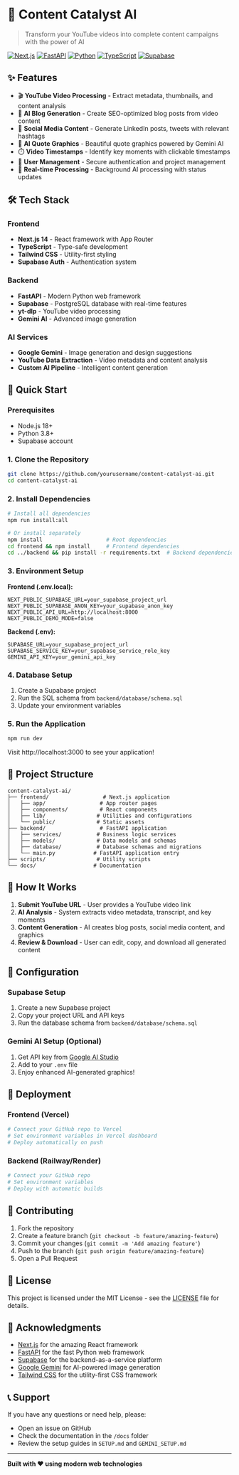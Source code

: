 # 🚀 Content Catalyst AI

> Transform your YouTube videos into complete content campaigns with the power of AI

[![Next.js](https://img.shields.io/badge/Next.js-14.0.3-black)](https://nextjs.org/)
[![FastAPI](https://img.shields.io/badge/FastAPI-0.104.1-009688)](https://fastapi.tiangolo.com/)
[![Python](https://img.shields.io/badge/Python-3.8+-blue)](https://python.org/)
[![TypeScript](https://img.shields.io/badge/TypeScript-5.0+-3178c6)](https://typescriptlang.org/)
[![Supabase](https://img.shields.io/badge/Supabase-Database-green)](https://supabase.com/)

## ✨ Features

- 🎬 **YouTube Video Processing** - Extract metadata, thumbnails, and content analysis
- 📝 **AI Blog Generation** - Create SEO-optimized blog posts from video content
- 📱 **Social Media Content** - Generate LinkedIn posts, tweets with relevant hashtags
- 🎨 **AI Quote Graphics** - Beautiful quote graphics powered by Gemini AI
- ⏱️ **Video Timestamps** - Identify key moments with clickable timestamps
- 👤 **User Management** - Secure authentication and project management
- 🎯 **Real-time Processing** - Background AI processing with status updates

## 🛠 Tech Stack

### Frontend
- **Next.js 14** - React framework with App Router
- **TypeScript** - Type-safe development
- **Tailwind CSS** - Utility-first styling
- **Supabase Auth** - Authentication system

### Backend
- **FastAPI** - Modern Python web framework
- **Supabase** - PostgreSQL database with real-time features
- **yt-dlp** - YouTube video processing
- **Gemini AI** - Advanced image generation

### AI Services
- **Google Gemini** - Image generation and design suggestions
- **YouTube Data Extraction** - Video metadata and content analysis
- **Custom AI Pipeline** - Intelligent content generation

## 🚀 Quick Start

### Prerequisites
- Node.js 18+
- Python 3.8+
- Supabase account

### 1. Clone the Repository
```bash
git clone https://github.com/yourusername/content-catalyst-ai.git
cd content-catalyst-ai
```

### 2. Install Dependencies
```bash
# Install all dependencies
npm run install:all

# Or install separately
npm install                    # Root dependencies
cd frontend && npm install     # Frontend dependencies
cd ../backend && pip install -r requirements.txt  # Backend dependencies
```

### 3. Environment Setup

**Frontend (.env.local):**
```env
NEXT_PUBLIC_SUPABASE_URL=your_supabase_project_url
NEXT_PUBLIC_SUPABASE_ANON_KEY=your_supabase_anon_key
NEXT_PUBLIC_API_URL=http://localhost:8000
NEXT_PUBLIC_DEMO_MODE=false
```

**Backend (.env):**
```env
SUPABASE_URL=your_supabase_project_url
SUPABASE_SERVICE_KEY=your_supabase_service_role_key
GEMINI_API_KEY=your_gemini_api_key
```

### 4. Database Setup
1. Create a Supabase project
2. Run the SQL schema from `backend/database/schema.sql`
3. Update your environment variables

### 5. Run the Application
```bash
npm run dev
```

Visit http://localhost:3000 to see your application!

## 📁 Project Structure

```
content-catalyst-ai/
├── frontend/                 # Next.js application
│   ├── app/                 # App router pages
│   ├── components/          # React components
│   ├── lib/                # Utilities and configurations
│   └── public/             # Static assets
├── backend/                 # FastAPI application
│   ├── services/           # Business logic services
│   ├── models/             # Data models and schemas
│   ├── database/           # Database schemas and migrations
│   └── main.py            # FastAPI application entry
├── scripts/                # Utility scripts
└── docs/                  # Documentation
```

## 🎯 How It Works

1. **Submit YouTube URL** - User provides a YouTube video link
2. **AI Analysis** - System extracts video metadata, transcript, and key moments
3. **Content Generation** - AI creates blog posts, social media content, and graphics
4. **Review & Download** - User can edit, copy, and download all generated content

## 🔧 Configuration

### Supabase Setup
1. Create a new Supabase project
2. Copy your project URL and API keys
3. Run the database schema from `backend/database/schema.sql`

### Gemini AI Setup (Optional)
1. Get API key from [Google AI Studio](https://makersuite.google.com/app/apikey)
2. Add to your `.env` file
3. Enjoy enhanced AI-generated graphics!

## 🚀 Deployment

### Frontend (Vercel)
```bash
# Connect your GitHub repo to Vercel
# Set environment variables in Vercel dashboard
# Deploy automatically on push
```

### Backend (Railway/Render)
```bash
# Connect your GitHub repo
# Set environment variables
# Deploy with automatic builds
```

## 🤝 Contributing

1. Fork the repository
2. Create a feature branch (`git checkout -b feature/amazing-feature`)
3. Commit your changes (`git commit -m 'Add amazing feature'`)
4. Push to the branch (`git push origin feature/amazing-feature`)
5. Open a Pull Request

## 📝 License

This project is licensed under the MIT License - see the [LICENSE](LICENSE) file for details.

## 🙏 Acknowledgments

- [Next.js](https://nextjs.org/) for the amazing React framework
- [FastAPI](https://fastapi.tiangolo.com/) for the fast Python web framework
- [Supabase](https://supabase.com/) for the backend-as-a-service platform
- [Google Gemini](https://ai.google.dev/) for AI-powered image generation
- [Tailwind CSS](https://tailwindcss.com/) for the utility-first CSS framework

## 📞 Support

If you have any questions or need help, please:
- Open an issue on GitHub
- Check the documentation in the `/docs` folder
- Review the setup guides in `SETUP.md` and `GEMINI_SETUP.md`

---

**Built with ❤️ using modern web technologies**